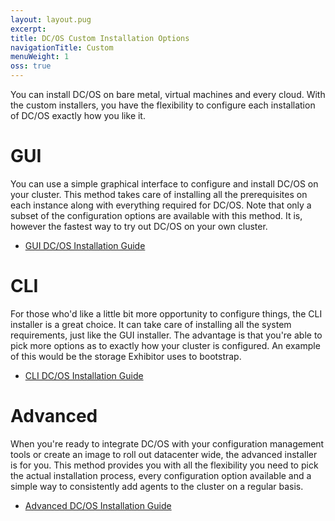 ```yaml
---
layout: layout.pug
excerpt:
title: DC/OS Custom Installation Options
navigationTitle: Custom
menuWeight: 1
oss: true
---
```


You can install DC/OS on bare metal, virtual machines and every cloud. With the custom installers, you have the flexibility to configure each installation of DC/OS exactly how you like it.

# GUI

You can use a simple graphical interface to configure and install DC/OS on your cluster. This method takes care of installing all the prerequisites on each instance along with everything required for DC/OS. Note that only a subset of the configuration options are available with this method. It is, however the fastest way to try out DC/OS on your own cluster.

- [GUI DC/OS Installation Guide][1]

# CLI

For those who'd like a little bit more opportunity to configure things, the CLI installer is a great choice. It can take care of installing all the system requirements, just like the GUI installer. The advantage is that you're able to pick more options as to exactly how your cluster is configured. An example of this would be the storage Exhibitor uses to bootstrap.

- [CLI DC/OS Installation Guide][2]

# Advanced

When you're ready to integrate DC/OS with your configuration management tools or create an image to roll out datacenter wide, the advanced installer is for you. This method provides you with all the flexibility you need to pick the actual installation process, every configuration option available and a simple way to consistently add agents to the cluster on a regular basis.

- [Advanced DC/OS Installation Guide][3]

[1]: gui/
[2]: cli/
[3]: advanced/
